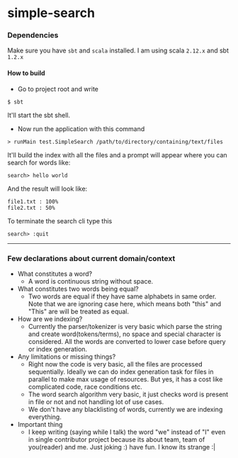 # simple-search


### Dependencies 

Make sure you have `sbt` and `scala` installed. I am using scala `2.12.x` and sbt `1.2.x`
#### How to build

- Go to project root and write 
```
$ sbt
```
It'll start the sbt shell. 

- Now run the application with this command
```
> runMain test.SimpleSearch /path/to/directory/containing/text/files
```
It'll build the index with all the files and a prompt will appear where you can search for words like:
```
search> hello world
```
And the result will look like:
```
file1.txt : 100%
file2.txt : 50%
```
To terminate the search cli type this
```
search> :quit
```

___
 
### Few declarations about current domain/context  

- What constitutes a word?
  - A word is continuous string without space. 
- What constitutes two words being equal?
  - Two words are equal if they have same alphabets in same order. Note that we are ignoring case here, which means both "this" and "This" are will be treated as equal. 
- How are we indexing?
  - Currently the parser/tokenizer is very basic which parse the string and create word(tokens/terms), no space and special character is considered. All the words are converted to lower case before query or index generation.
- Any limitations or missing things?
  - Right now the code is very basic, all the files are processed sequentially. Ideally we can do index generation task for files in parallel to make max usage of resources. But yes, it has a cost like complicated code, race conditions etc.
  - The word search algorithm very basic, it just checks word is present in file or not and not handling lot of use cases.
  - We don't have any blacklisting of words, currently we are indexing everything.
- Important thing
  - I keep writing (saying while I talk) the word "we" instead of "I" even in single contributor project because its about team, team of you(reader) and me. Just joking :) have fun. I know its strange :|  
